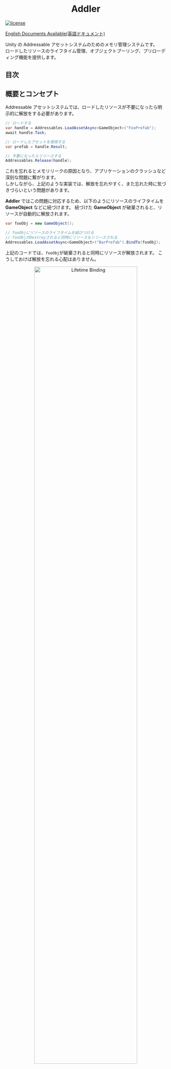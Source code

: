 <h1 align="center">Addler</h1>

[![license](https://img.shields.io/badge/LICENSE-MIT-green.svg)](LICENSE.md)

[English Documents Available(英語ドキュメント)](README.md)

Unity の Addressable アセットシステムのためのメモリ管理システムです。  
ロードしたリソースのライフタイム管理、オブジェクトプーリング、プリローディング機能を提供します。

## 目次

<!-- START doctoc generated TOC please keep comment here to allow auto update -->
<!-- DON'T EDIT THIS SECTION, INSTEAD RE-RUN doctoc TO UPDATE -->
<!-- param::title::詳細:: -->
<!-- END doctoc generated TOC please keep comment here to allow auto update -->

## 概要とコンセプト
Addressable アセットシステムでは、ロードしたリソースが不要になったら明示的に解放をする必要があります。

```cs
// ロードする
var handle = Addressables.LoadAssetAsync<GameObject>("FooPrefab");
await handle.Task;

// ロードしたアセットを使用する
var prefab = handle.Result;

// 不要になったらリリースする
Addressables.Release(handle);
```

これを忘れるとメモリリークの原因となり、アプリケーションのクラッシュなど深刻な問題に繋がります。  
しかしながら、上記のような実装では、解放を忘れやすく、また忘れた時に気づきづらいという問題があります。

**Addler** ではこの問題に対応するため、以下のようにリソースのライフタイムを **GameObject** などに紐づけます。
紐づけた **GameObject** が破棄されると、リソースが自動的に解放されます。

```cs
var fooObj = new GameObject();

// fooObjにリソースのライフタイムを結びつける
// fooObjがDestroyされると同時にリソースもリリースされる
Addressables.LoadAssetAsync<GameObject>("BarPrefab").BindTo(fooObj);
```

上記のコードでは、`fooObj`が破棄されると同時にリソースが解放されます。
こうしておけば解放を忘れる心配はありません。

<p align="center">
  <img width=80% src="Documentation/concept_01.png" alt="Lifetime Binding">
</p>

またリソースを事前にロードしておき同期的にそれを取得するプリロード機能や、Prefabのインスタンスをプーリングして使いまわすオブジェクトプーリング機能も実装しています。

<p align="center">
  <img width=80% src="Documentation/concept_02.png" alt="Pooling">
</p>

さらにこれらのライフタイムも **GameObject** などにバインドし、解放漏れを防ぐことができます。

**Addler** はこのようにして **Addressable** におけるリソースのメモリを適切に管理するためのライブラリです。

## セットアップ

### 要件
- Unity 2020.3 以上

### インストール
1. Window > Package ManagerからPackage Managerを開く
2. 「+」ボタン > Add package from git URL
3. 以下を入力してインストール
   - https://github.com/Haruma-K/Addler.git?path=/Assets/Addler

<p align="center">
  <img width=50% src="Documentation/setup_01.png" alt="Package Manager">
</p>

あるいはPackages/manifest.jsonを開き、dependenciesブロックに以下を追記します。

```json
{
    "dependencies": {
        "com.harumak.addler": "https://github.com/Haruma-K/Addler.git?path=/Assets/Addler"
    }
}
```

バージョンを指定したい場合には以下のように末尾にバージョンを指定します。

- https://github.com/Haruma-K/Addler.git?path=/Assets/Addler#1.0.0

## ライフタイムバインディング

Addler の基本的な機能として、リソースのライフタイムを **GameObject** などと紐づけて、確実かつ自動的に解放処理を行うライフタイムバインディングがあります。

### GameObjectにバインディングする
**Addressable** で読み込んだリソースのライフタイムを **GameObject** と紐づけるには、以下のように`Addressables.LoadAsssetAsync()`の後ろに`BindTo()`と記述します。

```cs
// リソースをロードしてハンドルのライフタイムをgameObjectにバインドする
var handle = Addressables
    .LoadAssetAsync<GameObject>("FooPrefab")
    .BindTo(gameObject);
await handle.Task;
var prefab = handle.Result;

// gameObjectを破棄してハンドルをリリースする
Destroy(gameObject);
```

これで、gameObjectが破棄されると同時にリソースが解放されます。

### GameObject以外にバインディングする

ライフタイムは **GameObject** 以外にバインドすることもできます。**GameObject** 以外にバインドするためには `IReleaseEvent` を実装したクラスを作成し、`BindTo()`にそれを渡します。

**Addler** には **ParticleSystem** の終了タイミングにライフタイムをバインドするためのクラスを用意しています。`IReleaseEvent` の実装例として以下にこのクラスの実装を示します。

```cs
using System;
using Addler.Runtime.Core.LifetimeBinding;
using UnityEngine;

[RequireComponent(typeof(ParticleSystem))]
public sealed class ParticleSystemBasedReleaseEvent : MonoBehaviour, IReleaseEvent // Implement IReleaseEvent
{
    [SerializeField] private ParticleSystem particle;
    private bool _isAliveAtLastFrame;

    private void Awake()
    {
        if (particle == null)
            particle = GetComponent<ParticleSystem>();
    }

    private void Reset()
    {
        particle = GetComponent<ParticleSystem>();
    }

    private void LateUpdate()
    {
        var isAlive = particle.IsAlive(true);
        if (_isAliveAtLastFrame && !isAlive)
            ReleasedInternal?.Invoke();

        _isAliveAtLastFrame = isAlive;
    }
    
    event Action IReleaseEvent.Dispatched
    {
        add => ReleasedInternal += value;
        remove => ReleasedInternal -= value;
    }

    private event Action ReleasedInternal;
}
```

## プリローディング
Addressables は基本的にリソースを非同期的にロードします。

```cs
//　Asynchronous loading
var handle = Addressables.LoadAssetAsync<GameObject>("fooPrefab");
await handle.Task;
```

しかし実際には、いわゆるロード画面で事前にリソースをロードして、ゲーム中は同期的にリソースをロードしたいというケースがあります。  
プリローダはこのような処理を実現するための機能です。

### プリローダの使い方
プリロードは `AddressablePreloader` クラスにより行います。
使い方は以下のコードの通りです。

```cs
using System;
using System.Collections;
using Addler.Runtime.Core.Preloading;
using UnityEngine;

public sealed class Example : MonoBehaviour
{
    private IEnumerator PreloadExample()
    {
        var preloader = new AddressablePreloader();

        // Preload
        {
            var progress = new Progress<float>(x => Debug.Log($"Progress: {x}"));
            
            // Preload by address.
            yield return preloader.PreloadKey<GameObject>("fooAddress", progress);

            // You can also preload by label.
            yield return preloader.PreloadKey<GameObject>("fooLabel", progress);

            // You can also preload multiple keys at once.
            yield return preloader.PreloadKeys<GameObject>(new[] { "barAddress", "bazAddress" }, progress);
        }

        // Get the preloaded object.
        {
            // Get by address.
            preloader.GetAsset<GameObject>("fooAddress");

            // Get multiple assets by label.
            preloader.GetAssets<GameObject>("fooLabel");
        }
        
        // Dispose the preloader and release all the assets.
        preloader.Dispose();
    }
}
```

`AddressablePreloader.PreloadKey/PreloadKeys`を呼ぶと引数に渡したキーが指すリソースを全てロードします。  
`AddressablesPreloader.GetAsset` メソッドを使うとプリロードしたリソースを同期的に取得できます。

プリローダを使用し終わったら`AddressablePool.Dispose`を呼ぶことですべてのリソースがリリースされます。

### プリローダのライフタイムをバインディングする
プリローダのライフタイムをバインドすることもできます。

```cs
// Bind the lifetime of the preloader to the GameObject.
// When gameObject is destroyed, the preloader will be disposed and release all the assets.
var preloader = new AddressablePreloader().BindTo(gameObject);
```

プリローダのライフタイムが終了するとすべてのリソースがリリースされます。

### プリローディングの制約

プリローディングの制約として、「プリロード時に指定したキーの種類」と「プリロードされたリソースを取得する際に指定したキーの種類」が一致している必要があります。  
例えば、アドレスAのアセットを含むラベルAをプリロード時に指定した場合、取得時にもラベルAを指定する必要があります。
アドレスAを指定して取得することはできません。

これは、**Addressable** アセットシステムの仕様上、アドレスやラベル、**AssetReference** が指すリソースのキー (PrimaryKey) を同期的に取得する手段がないためです。

もしこのようなケースに対応したい場合は **Addressables 1.17.1** からサポートされた [Synchronous Workflow](https://docs.unity3d.com/Packages/com.unity.addressables@1.21/manual/SynchronousAddressables.html) を使用することができます。
ただしこれには実行中の全ての **AsyncOperation** が終わるまで同期的に待つという仕様上の制約があるため、使用する際には注意が必要です。

## オブジェクトプーリング
Unity のゲームでは Prefab をインスタンス化した GameObject が多数使われます。  
しかし Prefab のインスタンス生成や破棄にはコストがかかり、頻繁に行いすぎるとパフォーマンスの低下を招きます。

例えば弾丸のように同じ Prefab のインスタンスを多数生成するようなケースでは、一定数のインスタンスをあらかじめ生成しておいてそれらを使いまわすことによりパフォーマンスの低下を防ぐことができます。  
これをオブジェクトプーリングと呼びます。

<p align="center">
  <img width=80% src="Documentation/concept_02.png" alt="Pooling">
</p>

Addler には Addressable アセットシステムでオブジェクトプーリングを扱うための機能が実装されています。

### オブジェクトプーリングの使い方
オブジェクトプールは`AddressablePool`クラスにより行います。  
使い方は以下のコードの通りです。

```cs
using System;
using System.Collections;
using Addler.Runtime.Core.Pooling;
using UnityEngine;

public sealed class Example : MonoBehaviour
{
    private IEnumerator PoolExample()
    {
        // Create a new pool.
        var pool = new AddressablePool("fooPrefab");

        // Create instances in the pool.
        var progress = new Progress<float>(x => Debug.Log($"Progress: {x}"));
        yield return pool.Warmup(5, progress);

        // Get an instance from the pool.
        var pooledObject = pool.Use();
        var instance = pooledObject.Instance;

        // Return the instance to the pool.
        pool.Return(pooledObject);
        //pooledObject.Dispose(); // You can also return the instance by disposing the pooled object.

        // Destroy the pool and release all instances.
        pool.Dispose();
    }
}
```

`AddressablePool.Warmup()`を呼ぶと引数に渡した数だけ Prefab のインスタンスが生成されます。  
プールからインスタンスを取得するには`AddressablePool.Use()`メソッドで`PooledObject`を取得します。  
これの`Instance`プロパティからインスタンスを取得できます。
`AddressablePool.Return` あるいは `PooledObject.Dispose()`メソッドを呼ぶとインスタンスがプールに戻ります。

プールを使用し終わったら`AddressablePool.Dispose()`でプールを破棄してください。
全てのインスタンスが破棄。解放されます。

### オブジェクトプールのライフタイムをバインディングする
オブジェクトプールや、プールから取得したオブジェクトのライフタイムをバインドすることもできます。

```cs
using System.Collections;
using Addler.Runtime.Core.Pooling;
using UnityEngine;

public sealed class Example : MonoBehaviour
{
    private IEnumerator PoolExample()
    {
        // Bind the lifetime of the pool to GameObject.
        // If gameObject1 is destroyed, the pool will be disposed.
        var pool = new AddressablePool("FooPrefab")
            .BindTo(gameObject1);

        yield return pool.Warmup(5);

        // Bind the lifetime of the instance to GameObject.
        // If gameObject2 is destroyed, the instance will be returned to the pool.
        var instance = pool
            .Use()
            .BindTo(gameObject2)
            .Instance;
    }
}
```

プールから取得したオブジェクトのライフタイムが終了するとプールに返却され、オブジェクトプールのライフタイムが終了するとすべてのインスタンスが破棄・リリースされます。

## その他

### プリローディングやオブジェクトプーリングを無効化する
**Addler** の機能のうち、プリローディングやオブジェクトプーリングを使用しない場合には、それらを無効化し、コンパイル対象から外すことができます。
無効化は **Player Settings** から以下の **Scripting Define Symbols** を設定することで行います。

- **ADDLER_DISABLE_PRELOADING** : プリローディングを無効化する
- **ADDLER_DISABLE_POOLING** : オブジェクトプーリングを無効化する

### UniTaskを使う
プリローディングやオブジェクトプーリングでは、コルーチンを使って非同期処理を待機します。
コルーチンの代わりにUniTaskを使いたい場合には以下の設定を行います。

1. [UniTask](https://github.com/Cysharp/UniTask) をインストールする（複数のインストール方法があります）
2. （Package Manager を経由しない方法で1.をインストールした場合のみ）**Scripting Define Symbols** に `ADDLER_UNITASK_SUPPORT` を追加して Unity を再起動する
3. `AddressablePool.WarmupAsync`などコルーチンを使っていたメソッドの **UniTask** 版が **Async** という接尾辞と共に使用可能になります

## ライセンス
本ソフトウェアはMITライセンスで公開しています。  
ライセンスの範囲内で自由に使っていただけますが、使用の際は以下の著作権表示とライセンス表示が必須となります。

* [LICENSE.md](LICENSE.md)

また、本ドキュメントの目次は以下のソフトウェアを使用して作成されています。

* [toc-generator](https://github.com/technote-space/toc-generator)

toc-generatorのライセンスの詳細は [Third Party Notices.md](Third%20Party%20Notices.md) を参照してください。
